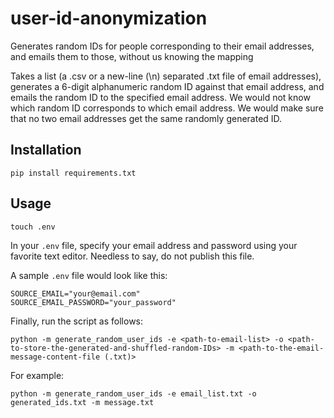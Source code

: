 # user-id-anonymization
Generates random IDs for people corresponding to their email addresses, and emails them to those, without us knowing the mapping

Takes a list (a .csv or a new-line (\n) separated .txt file of email addresses), generates a 6-digit alphanumeric random ID against that email address, and emails the random ID to the specified email address.
We would not know which random ID corresponds to which email address. We would make sure that no two email addresses get the same randomly generated ID.

## Installation
```
pip install requirements.txt
```

## Usage
```
touch .env
```

In your `.env` file, specify your email address and password using your favorite text editor. Needless to say, do not publish this file.

A sample `.env` file would look like this:

```
SOURCE_EMAIL="your@email.com"
SOURCE_EMAIL_PASSWORD="your_password"
```

Finally, run the script as follows:

```
python -m generate_random_user_ids -e <path-to-email-list> -o <path-to-store-the-generated-and-shuffled-random-IDs> -m <path-to-the-email-message-content-file (.txt)>
```

For example:

```
python -m generate_random_user_ids -e email_list.txt -o generated_ids.txt -m message.txt
```

